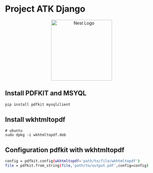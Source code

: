 
<h1>Project ATK Django</h1>
<p align="center">
  <a><img src="https://encrypted-tbn0.gstatic.com/images?q=tbn:ANd9GcQqwPdqgkrKMfhAhX2gEAbLFfQK1T6r94FEZw&s" width="200" alt="Nest Logo" /></a>
</p>

## Install PDFKIT and MSYQL

```bash
pip install pdfkit mysqlclient 
```

## Install wkhtmltopdf

```bahs
# ubuntu
sudo dpkg -i wkhtmltopdf.deb
```

## Configuration pdfkit with wkhtmltopdf

```bash
config = pdfkit.config(wkhtmltopdf='path/to/file/wkhtmltopdf')
file = pdfkit.from_string(file,'path/to/output.pdf',config=config)
```

